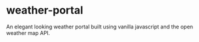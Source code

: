 # weather-portal
An elegant looking weather portal built using vanilla javascript and the open weather map API.
